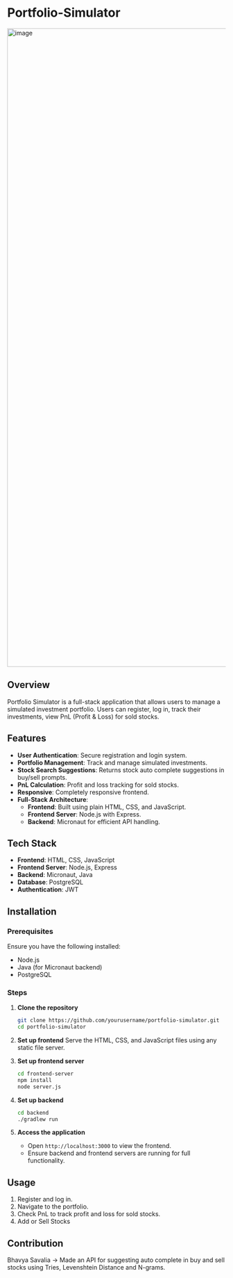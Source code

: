 # Portfolio-Simulator

<img width="1470" alt="image" src="https://github.com/user-attachments/assets/ec189e6b-9536-40b2-8b76-328c14c9a3f0" />


## Overview
Portfolio Simulator is a full-stack application that allows users to manage a simulated investment portfolio. Users can register, log in, track their investments, view PnL (Profit & Loss) for sold stocks.

## Features
- **User Authentication**: Secure registration and login system.
- **Portfolio Management**: Track and manage simulated investments.
- **Stock Search Suggestions**: Returns stock auto complete suggestions in buy/sell prompts.
- **PnL Calculation**: Profit and loss tracking for sold stocks.
- **Responsive**: Completely responsive frontend.
- **Full-Stack Architecture**:
  - **Frontend**: Built using plain HTML, CSS, and JavaScript.
  - **Frontend Server**: Node.js with Express.
  - **Backend**: Micronaut for efficient API handling.

## Tech Stack
- **Frontend**: HTML, CSS, JavaScript
- **Frontend Server**: Node.js, Express
- **Backend**: Micronaut, Java
- **Database**: PostgreSQL
- **Authentication**: JWT

## Installation

### Prerequisites
Ensure you have the following installed:
- Node.js
- Java (for Micronaut backend)
- PostgreSQL

### Steps
1. **Clone the repository**
   ```sh
   git clone https://github.com/yourusername/portfolio-simulator.git
   cd portfolio-simulator
   ```

2. **Set up frontend**
   Serve the HTML, CSS, and JavaScript files using any static file server.

3. **Set up frontend server**
   ```sh
   cd frontend-server
   npm install
   node server.js
   ```

4. **Set up backend**
   ```sh
   cd backend
   ./gradlew run
   ```

5. **Access the application**
   - Open `http://localhost:3000` to view the frontend.
   - Ensure backend and frontend servers are running for full functionality.

## Usage
1. Register and log in.
2. Navigate to the portfolio.
3. Check PnL to track profit and loss for sold stocks.
4. Add or Sell Stocks

## Contribution
Bhavya Savalia -> Made an API for suggesting auto complete in buy and sell stocks using Tries, Levenshtein Distance and N-grams.

